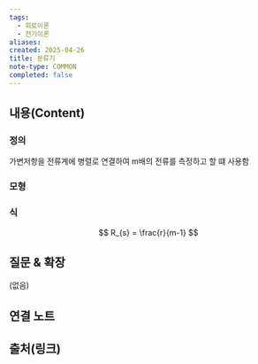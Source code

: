 ```yaml
---
tags:
  - 회로이론
  - 전기이론
aliases: 
created: 2025-04-26
title: 분류기
note-type: COMMON
completed: false
---
```


## 내용(Content)

### 정의

가변저항을 전류계에 병렬로 연결하여 m배의 전류를 측정하고 할 떄 사용함

### 모형



### 식

$$
R_{s} = \frac{r}{m-1}
$$

## 질문 & 확장

(없음)

## 연결 노트

## 출처(링크)

